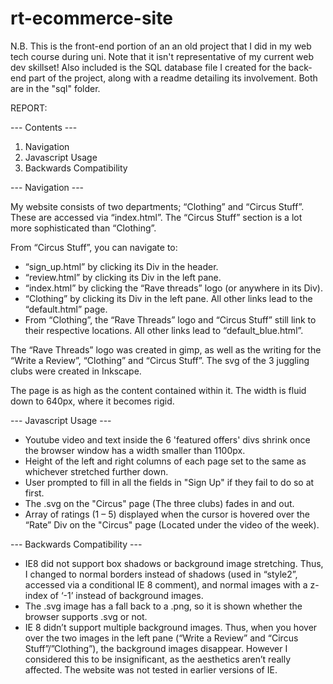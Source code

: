 # rt-ecommerce-site

N.B. This is the front-end portion of an an old project that I did in my web tech course during uni.
Note that it isn't representative of my current web dev skillset! Also included is the SQL database
file I created for the back-end part of the project, along with a readme detailing its involvement.
Both are in the "sql" folder.

REPORT:

--- Contents ---

1. Navigation
2. Javascript Usage
3. Backwards Compatibility

--- Navigation ---

My website consists of two departments; “Clothing” and “Circus Stuff”. These are accessed via
“index.html”. The “Circus Stuff” section is a lot more sophisticated than “Clothing”.

From “Circus Stuff”, you can navigate to:
+ “sign_up.html” by clicking its Div in the header.
+ “review.html” by clicking its Div in the left pane.
+ “index.html” by clicking the “Rave threads” logo (or anywhere in its Div).
+ “Clothing” by clicking its Div in the left pane. All other links lead to the “default.html” page.
+ From “Clothing”, the “Rave Threads” logo and “Circus Stuff” still link to their respective
locations. All other links lead to “default_blue.html”.

The “Rave Threads” logo was created in gimp, as well as the writing for the “Write a Review”,
“Clothing” and “Circus Stuff”. The svg of the 3 juggling clubs were created in Inkscape.

The page is as high as the content contained within it. The width is fluid down to 640px, where it
becomes rigid.

--- Javascript Usage ---

+ Youtube video and text inside the 6 'featured offers' divs shrink once the browser window has a
width smaller than 1100px.
+ Height of the left and right columns of each page set to the same as whichever stretched further
down.
+ User prompted to fill in all the fields in "Sign Up" if they fail to do so at first.
+ The .svg on the "Circus" page (The three clubs) fades in and out.
+ Array of ratings (1 – 5) displayed when the cursor is hovered over the “Rate” Div on the "Circus"
page (Located under the video of the week).

--- Backwards Compatibility ---
+ IE8 did not support box shadows or background image stretching. Thus, I changed to normal borders
instead of shadows (used in “style2”, accessed via a conditional IE 8 comment), and normal images
with a z-index of ‘-1’ instead of background images.
+ The .svg image has a fall back to a .png, so it is shown whether the browser supports .svg or not.
+ IE 8 didn’t support multiple background images. Thus, when you hover over the two images in the
left pane (“Write a Review” and “Circus Stuff”/”Clothing”), the background images disappear. However
I considered this to be insignificant, as the aesthetics aren’t really affected. The website was not
tested in earlier versions of IE.
